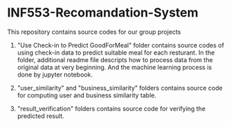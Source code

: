 # INF553-Recomandation-System
This repository contains source codes for our group projects
1. "Use Check-in to Predict GoodForMeal" folder contains source codes of using check-in data to predict suitable meal for each resturant. In the folder, additional readme file descripts how to process data from the original data at very beginning. And the machine learning process is done by jupyter notebook.

2. "user_similarity" and "business_similarity" folders contains source code for computing user and business similarity table.

3. "result_verification" folders contains source code for verifying the predicted result.
